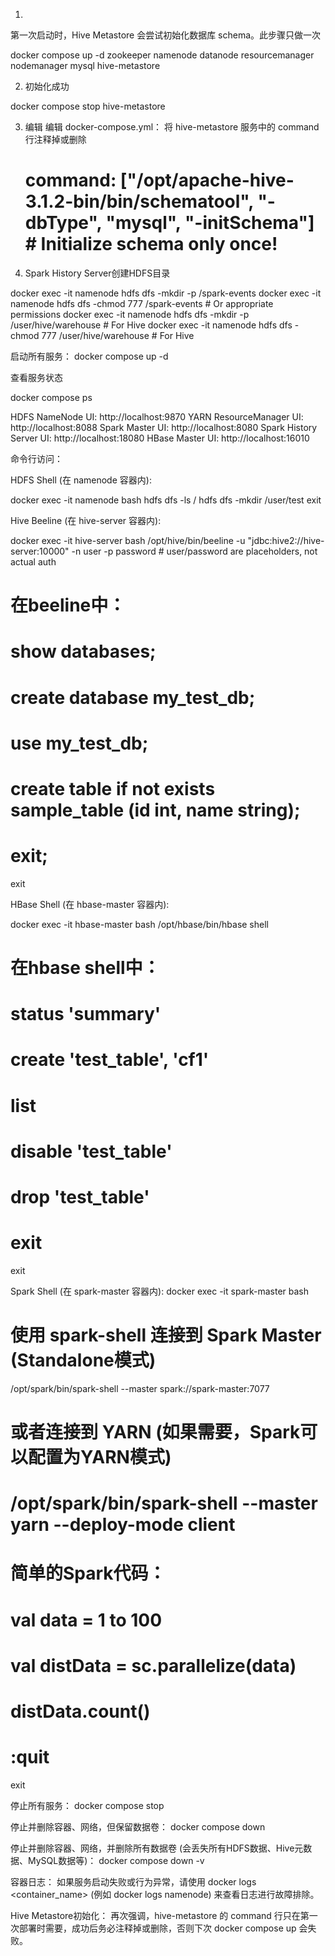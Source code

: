 1.

第一次启动时，Hive Metastore 会尝试初始化数据库 schema。此步骤只做一次

docker compose up -d zookeeper namenode datanode resourcemanager nodemanager mysql hive-metastore


2. 初始化成功

docker compose stop hive-metastore

3. 编辑
编辑 docker-compose.yml： 将 hive-metastore 服务中的 command 行注释掉或删除
    # command: ["/opt/apache-hive-3.1.2-bin/bin/schematool", "-dbType", "mysql", "-initSchema"] # Initialize schema only once!


4. Spark History Server创建HDFS目录

docker exec -it namenode hdfs dfs -mkdir -p /spark-events
docker exec -it namenode hdfs dfs -chmod 777 /spark-events # Or appropriate permissions
docker exec -it namenode hdfs dfs -mkdir -p /user/hive/warehouse # For Hive
docker exec -it namenode hdfs dfs -chmod 777 /user/hive/warehouse # For Hive

启动所有服务：
docker compose up -d

查看服务状态

docker compose ps

HDFS NameNode UI: http://localhost:9870
YARN ResourceManager UI: http://localhost:8088
Spark Master UI: http://localhost:8080
Spark History Server UI: http://localhost:18080
HBase Master UI: http://localhost:16010

命令行访问：

HDFS Shell (在 namenode 容器内):


docker exec -it namenode bash
hdfs dfs -ls /
hdfs dfs -mkdir /user/test
exit

Hive Beeline (在 hive-server 容器内):


docker exec -it hive-server bash
/opt/hive/bin/beeline -u "jdbc:hive2://hive-server:10000" -n user -p password # user/password are placeholders, not actual auth
# 在beeline中：
# show databases;
# create database my_test_db;
# use my_test_db;
# create table if not exists sample_table (id int, name string);
# exit;
exit

HBase Shell (在 hbase-master 容器内):


docker exec -it hbase-master bash
/opt/hbase/bin/hbase shell
# 在hbase shell中：
# status 'summary'
# create 'test_table', 'cf1'
# list
# disable 'test_table'
# drop 'test_table'
# exit
exit


Spark Shell (在 spark-master 容器内):
docker exec -it spark-master bash
# 使用 spark-shell 连接到 Spark Master (Standalone模式)
/opt/spark/bin/spark-shell --master spark://spark-master:7077
# 或者连接到 YARN (如果需要，Spark可以配置为YARN模式)
# /opt/spark/bin/spark-shell --master yarn --deploy-mode client
# 简单的Spark代码：
# val data = 1 to 100
# val distData = sc.parallelize(data)
# distData.count()
# :quit
exit


停止所有服务：
docker compose stop



停止并删除容器、网络，但保留数据卷：
docker compose down


停止并删除容器、网络，并删除所有数据卷 (会丢失所有HDFS数据、Hive元数据、MySQL数据等)：
docker compose down -v

容器日志： 如果服务启动失败或行为异常，请使用 docker logs <container_name> (例如 docker logs namenode) 来查看日志进行故障排除。

Hive Metastore初始化： 再次强调，hive-metastore 的 command 行只在第一次部署时需要，成功后务必注释掉或删除，否则下次 docker compose up 会失败。
